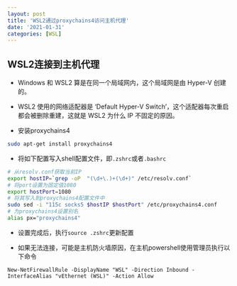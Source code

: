 ```yaml
---
layout: post
title: 'WSL2通过proxychains4访问主机代理'
date: '2021-01-31'
categories: [WSL]
---
```


## WSL2连接到主机代理

- Windows 和 WSL2 算是在同一个局域网内，这个局域网是由 Hyper-V 创建的。

- WSL2 使用的网络适配器是 ‘Default Hyper-V Switch’，这个适配器每次重启都会被删除重建，这就是 WSL2 为什么 IP 不固定的原因。

- 安装proxychains4
```bash
sudo apt-get install proxychains4
```

- 将如下配置写入shell配置文件，即`.zshrc`或者`.bashrc`
```bash
# 从resolv.conf获取当前IP
export hostIP=`grep -oP  "(\d+\.)+(\d+)" /etc/resolv.conf`
# 将port设置为固定值1080
export hostPort=1080
# 将其写入到proxychains4配置文件中
sudo sed -i "115c socks5 $hostIP $hostPort" /etc/proxychains4.conf
# 为proxychains4设置别名
alias px="proxychains4"
```

- 设置完成后，执行`source .zshrc`更新配置

- 如果无法连接，可能是主机防火墙原因，在主机powershell使用管理员执行以下命令
```
New-NetFirewallRule -DisplayName "WSL" -Direction Inbound -InterfaceAlias "vEthernet (WSL)" -Action Allow
```